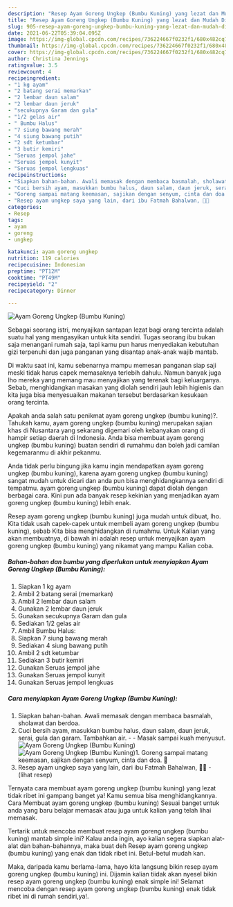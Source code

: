 ```yaml
---
description: "Resep Ayam Goreng Ungkep (Bumbu Kuning) yang lezat dan Mudah Dibuat"
title: "Resep Ayam Goreng Ungkep (Bumbu Kuning) yang lezat dan Mudah Dibuat"
slug: 905-resep-ayam-goreng-ungkep-bumbu-kuning-yang-lezat-dan-mudah-dibuat
date: 2021-06-22T05:39:04.095Z
image: https://img-global.cpcdn.com/recipes/736224667f0232f1/680x482cq70/ayam-goreng-ungkep-bumbu-kuning-foto-resep-utama.jpg
thumbnail: https://img-global.cpcdn.com/recipes/736224667f0232f1/680x482cq70/ayam-goreng-ungkep-bumbu-kuning-foto-resep-utama.jpg
cover: https://img-global.cpcdn.com/recipes/736224667f0232f1/680x482cq70/ayam-goreng-ungkep-bumbu-kuning-foto-resep-utama.jpg
author: Christina Jennings
ratingvalue: 3.5
reviewcount: 4
recipeingredient:
- "1 kg ayam"
- "2 batang serai memarkan"
- "2 lembar daun salam"
- "2 lembar daun jeruk"
- "secukupnya Garam dan gula"
- "1/2 gelas air"
- " Bumbu Halus"
- "7 siung bawang merah"
- "4 siung bawang putih"
- "2 sdt ketumbar"
- "3 butir kemiri"
- "Seruas jempol jahe"
- "Seruas jempol kunyit"
- "Seruas jempol lengkuas"
recipeinstructions:
- "Siapkan bahan-bahan. Awali memasak dengan membaca basmalah, sholawat dan berdoa."
- "Cuci bersih ayam, masukkan bumbu halus, daun salam, daun jeruk, serai, gula dan garam. Tambahkan air.   Masak sampai kuah menyusut."
- "Goreng sampai matang keemasan, sajikan dengan senyum, cinta dan doa. 🖤"
- "Resep ayam ungkep saya yang lain, dari ibu Fatmah Bahalwan, 🖤🥰           (lihat resep)"
categories:
- Resep
tags:
- ayam
- goreng
- ungkep

katakunci: ayam goreng ungkep 
nutrition: 119 calories
recipecuisine: Indonesian
preptime: "PT12M"
cooktime: "PT49M"
recipeyield: "2"
recipecategory: Dinner

---
```



![Ayam Goreng Ungkep (Bumbu Kuning)](https://img-global.cpcdn.com/recipes/736224667f0232f1/680x482cq70/ayam-goreng-ungkep-bumbu-kuning-foto-resep-utama.jpg)

Sebagai seorang istri, menyajikan santapan lezat bagi orang tercinta adalah suatu hal yang mengasyikan untuk kita sendiri. Tugas seorang ibu bukan saja menangani rumah saja, tapi kamu pun harus menyediakan kebutuhan gizi terpenuhi dan juga panganan yang disantap anak-anak wajib mantab.

Di waktu  saat ini, kamu sebenarnya mampu memesan panganan siap saji meski tidak harus capek memasaknya terlebih dahulu. Namun banyak juga lho mereka yang memang mau menyajikan yang terenak bagi keluarganya. Sebab, menghidangkan masakan yang diolah sendiri jauh lebih higienis dan kita juga bisa menyesuaikan makanan tersebut berdasarkan kesukaan orang tercinta. 



Apakah anda salah satu penikmat ayam goreng ungkep (bumbu kuning)?. Tahukah kamu, ayam goreng ungkep (bumbu kuning) merupakan sajian khas di Nusantara yang sekarang digemari oleh kebanyakan orang di hampir setiap daerah di Indonesia. Anda bisa membuat ayam goreng ungkep (bumbu kuning) buatan sendiri di rumahmu dan boleh jadi camilan kegemaranmu di akhir pekanmu.

Anda tidak perlu bingung jika kamu ingin mendapatkan ayam goreng ungkep (bumbu kuning), karena ayam goreng ungkep (bumbu kuning) sangat mudah untuk dicari dan anda pun bisa menghidangkannya sendiri di tempatmu. ayam goreng ungkep (bumbu kuning) dapat diolah dengan berbagai cara. Kini pun ada banyak resep kekinian yang menjadikan ayam goreng ungkep (bumbu kuning) lebih enak.

Resep ayam goreng ungkep (bumbu kuning) juga mudah untuk dibuat, lho. Kita tidak usah capek-capek untuk membeli ayam goreng ungkep (bumbu kuning), sebab Kita bisa menghidangkan di rumahmu. Untuk Kalian yang akan membuatnya, di bawah ini adalah resep untuk menyajikan ayam goreng ungkep (bumbu kuning) yang nikamat yang mampu Kalian coba.

<!--inarticleads1-->

##### Bahan-bahan dan bumbu yang diperlukan untuk menyiapkan Ayam Goreng Ungkep (Bumbu Kuning):

1. Siapkan 1 kg ayam
1. Ambil 2 batang serai (memarkan)
1. Ambil 2 lembar daun salam
1. Gunakan 2 lembar daun jeruk
1. Gunakan secukupnya Garam dan gula
1. Sediakan 1/2 gelas air
1. Ambil  Bumbu Halus:
1. Siapkan 7 siung bawang merah
1. Sediakan 4 siung bawang putih
1. Ambil 2 sdt ketumbar
1. Sediakan 3 butir kemiri
1. Gunakan Seruas jempol jahe
1. Gunakan Seruas jempol kunyit
1. Gunakan Seruas jempol lengkuas




<!--inarticleads2-->

##### Cara menyiapkan Ayam Goreng Ungkep (Bumbu Kuning):

1. Siapkan bahan-bahan. Awali memasak dengan membaca basmalah, sholawat dan berdoa.
1. Cuci bersih ayam, masukkan bumbu halus, daun salam, daun jeruk, serai, gula dan garam. Tambahkan air.  -  - Masak sampai kuah menyusut.
<img src="https://img-global.cpcdn.com/steps/ab0e3968840e2a56/160x128cq70/ayam-goreng-ungkep-bumbu-kuning-langkah-memasak-2-foto.jpg" alt="Ayam Goreng Ungkep (Bumbu Kuning)"><img src="https://img-global.cpcdn.com/steps/55aca5761bfdd6c8/160x128cq70/ayam-goreng-ungkep-bumbu-kuning-langkah-memasak-2-foto.jpg" alt="Ayam Goreng Ungkep (Bumbu Kuning)">1. Goreng sampai matang keemasan, sajikan dengan senyum, cinta dan doa. 🖤
1. Resep ayam ungkep saya yang lain, dari ibu Fatmah Bahalwan, 🖤🥰 -           (lihat resep)




Ternyata cara membuat ayam goreng ungkep (bumbu kuning) yang lezat tidak ribet ini gampang banget ya! Kamu semua bisa menghidangkannya. Cara Membuat ayam goreng ungkep (bumbu kuning) Sesuai banget untuk anda yang baru belajar memasak atau juga untuk kalian yang telah lihai memasak.

Tertarik untuk mencoba membuat resep ayam goreng ungkep (bumbu kuning) mantab simple ini? Kalau anda ingin, ayo kalian segera siapkan alat-alat dan bahan-bahannya, maka buat deh Resep ayam goreng ungkep (bumbu kuning) yang enak dan tidak ribet ini. Betul-betul mudah kan. 

Maka, daripada kamu berlama-lama, hayo kita langsung bikin resep ayam goreng ungkep (bumbu kuning) ini. Dijamin kalian tiidak akan nyesel bikin resep ayam goreng ungkep (bumbu kuning) enak simple ini! Selamat mencoba dengan resep ayam goreng ungkep (bumbu kuning) enak tidak ribet ini di rumah sendiri,ya!.

